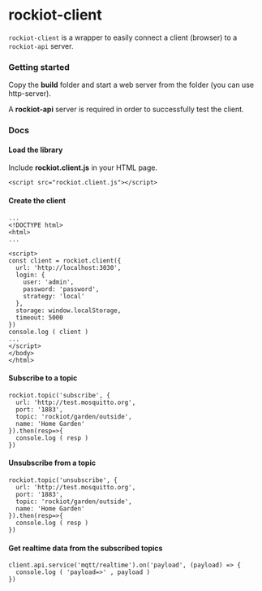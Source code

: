 # rockiot-client

```rockiot-client``` is a wrapper to easily connect a client (browser) to a ```rockiot-api``` server.


### Getting started

Copy the **build** folder and start a web server from the folder (you can use http-server).

A **rockiot-api** server is required in order to successfully test the client.


### Docs

#### Load the library
Include **rockiot.client.js** in your HTML page.

```
<script src="rockiot.client.js"></script>
```

#### Create the client

```
...
<!DOCTYPE html>
<html>
...

<script>
const client = rockiot.client({
  url: 'http://localhost:3030',
  login: {
    user: 'admin',
    password: 'password',
    strategy: 'local'
  },
  storage: window.localStorage,
  timeout: 5000
})
console.log ( client )
...
</script>
</body>
</html>
```


#### Subscribe to a topic

```
rockiot.topic('subscribe', {
  url: 'http://test.mosquitto.org',
  port: '1883',
  topic: 'rockiot/garden/outside',
  name: 'Home Garden'
}).then(resp=>{
  console.log ( resp )
})

```

#### Unsubscribe from a topic

```
rockiot.topic('unsubscribe', {
  url: 'http://test.mosquitto.org',
  port: '1883',
  topic: 'rockiot/garden/outside',
  name: 'Home Garden'
}).then(resp=>{
  console.log ( resp )
})

```

#### Get realtime data from the subscribed topics


```
client.api.service('mqtt/realtime').on('payload', (payload) => {
  console.log ( 'payload=>' , payload )
})
```
